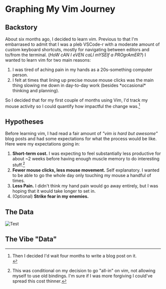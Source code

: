 # Graphing My Vim Journey

## Backstory

About six months ago, I decided to learn vim. Previous to that I'm embarrased to admit that I was a pleb VSCode-r with a moderate amount of custom keyboard shortcuts, mostly for navigating between editors and to/from the terminal. (_HoW cAN I eVEN caLl mYSElf a PROgrAmER?_) I wanted to learn vim for two main reasons:

1. I was tired of aching pain in my hands as a 20s-something computer person.
2. I felt at times that lining up precise mouse mouse clicks was the main thing slowing me down in day-to-day work (besides \*occasional\* thinking and planning).

So I decided that for my first couple of months using Vim, I'd track my mouse activity so I could quantify how impactful the change was.[^1]

## Hypotheses

Before learning vim, I had read a fair amount of _"vim is hard but awesome"_ blog posts and had some expectations for what the process would be like. Here were my expectations going in:

1. **Short-term cost.** I was expecting to feel substantially less productive for about ~2 weeks before having enough muscle memory to do interesting stuff.[^2]
2. **Fewer mouse clicks, less mouse movement.** Self explanatory. I wanted to be able to go the whole day only touching my mouse a handful of times.
3. **Less Pain.** I didn't think my hand pain would go away entirely, but I was hoping that it would take longer to set in.
4. (Optional) **Strike fear in my enemies.**

## The Data

![Test](/MarkIcon.png)

## The Vibe "Data"

[^1]: Then I decided I'd wait four months to write a blog post on it.</br>
[^2]: This was conditional on my decision to go "all-in" on vim, not allowing myself to use old bindings. I'm sure if I was more forgiving I could've spread this cost thinner.
